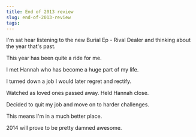```yaml
---
title: End of 2013 review
slug: end-of-2013-review
tags:
---
```

I'm sat hear listening to the new Burial Ep - Rival Dealer and thinking about the year that's past.

This year has been quite a ride for me. 

I met Hannah who has become a huge part of my life. 

I turned down a job I would later regret and rectify. 

Watched as loved ones passed away. Held Hannah close.

Decided to quit my job and move on to harder challenges.

This means I'm in a much better place.

2014 will prove to be pretty damned awesome.


